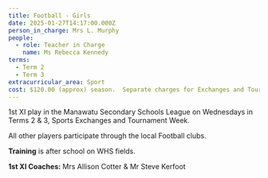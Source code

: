 ```yaml
---
title: Football - Girls
date: 2025-01-27T14:17:00.000Z
person_in_charge: Mrs L. Murphy
people:
  - role: Teacher in Charge
    name: Ms Rebecca Kennedy
terms:
  - Term 2
  - Term 3
extracurricular_area: Sport
cost: $120.00 (approx) season.  Separate charges for Exchanges and Tournament Week.
---
```

1st XI play in the Manawatu Secondary Schools League on Wednesdays in Terms 2 & 3, Sports Exchanges and Tournament Week.  

All other players participate through the local Football clubs.


**Training** is after school on WHS fields.

**1st XI Coaches:** Mrs Allison Cotter & Mr Steve Kerfoot
